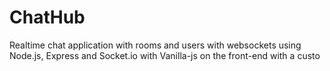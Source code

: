 # ChatHub
Realtime chat application with rooms and users with websockets using Node.js, Express and Socket.io with Vanilla-js on the front-end with a custo
